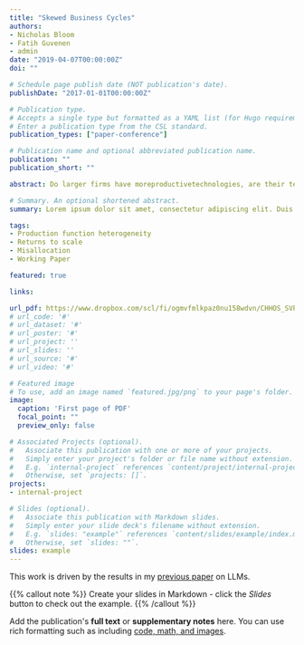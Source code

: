 ```yaml
---
title: "Skewed Business Cycles"
authors:
- Nicholas Bloom
- Fatih Guvenen
- admin
date: "2019-04-07T00:00:00Z"
doi: ""

# Schedule page publish date (NOT publication's date).
publishDate: "2017-01-01T00:00:00Z"

# Publication type.
# Accepts a single type but formatted as a YAML list (for Hugo requirements).
# Enter a publication type from the CSL standard.
publication_types: ["paper-conference"]

# Publication name and optional abbreviated publication name.
publication: ""
publication_short: ""

abstract: Do larger firms have moreproductivetechnologies, are their technologiesmorescalable, or both? We use administrative data on Canadian and USfirms to estimate a joint distribution of output elasticities of capital, labor,and intermediate inputs—thus, returns to scale (RTS)—along with total fac-tor productivity (TFP). We find significant heterogeneity in RTS across firmswithin industries. Furthermore, larger firms operate technologies with higherRTS, whereas the largest firms do not exhibit the highest TFP. Higher RTS forlarge firms are entirely driven by higher intermediate input elasticities. Descrip-tively, these align with higher intermediate input revenue shares. We also showthat high-RTS firms grow faster, pay higher wages, and are owned by wealth-ier households. We then incorporate RTS heterogeneity into the workhorsemodel of endogenous entrepreneurship that matches the observed heterogene-ity in TFP and RTS. We find that the efficiency losses from financial frictionsare more than twice as large compared to a conventional calibration that at-tributes all heterogeneity to TFP and assumes a common RTS parameter.

# Summary. An optional shortened abstract.
summary: Lorem ipsum dolor sit amet, consectetur adipiscing elit. Duis posuere tellus ac convallis placerat. Proin tincidunt magna sed ex sollicitudin condimentum.

tags:
- Production function heterogeneity
- Returns to scale
- Misallocation
- Working Paper

featured: true

links:

url_pdf: https://www.dropbox.com/scl/fi/ogmvfmlkpaz0nu158wdvn/CHHOS_SVPT.pdf?rlkey=m3jazd4n8yprb5ngm36j5i7me&e=1&dl=0
# url_code: '#'
# url_dataset: '#'
# url_poster: '#'
# url_project: ''
# url_slides: ''
# url_source: '#'
# url_video: '#'

# Featured image
# To use, add an image named `featured.jpg/png` to your page's folder. 
image:
  caption: 'First page of PDF'
  focal_point: ""
  preview_only: false

# Associated Projects (optional).
#   Associate this publication with one or more of your projects.
#   Simply enter your project's folder or file name without extension.
#   E.g. `internal-project` references `content/project/internal-project/index.md`.
#   Otherwise, set `projects: []`.
projects:
- internal-project

# Slides (optional).
#   Associate this publication with Markdown slides.
#   Simply enter your slide deck's filename without extension.
#   E.g. `slides: "example"` references `content/slides/example/index.md`.
#   Otherwise, set `slides: ""`.
slides: example
---
```


This work is driven by the results in my [previous paper](/publication/conference-paper/) on LLMs.

{{% callout note %}}
Create your slides in Markdown - click the *Slides* button to check out the example.
{{% /callout %}}

Add the publication's **full text** or **supplementary notes** here. You can use rich formatting such as including [code, math, and images](https://docs.hugoblox.com/content/writing-markdown-latex/).
